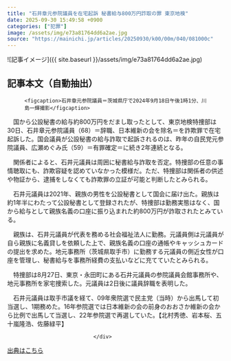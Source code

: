 ```yaml
---
title: "石井章元参院議員を在宅起訴 秘書給与800万円詐取の罪 東京地検"
date: 2025-09-30 15:49:58 +0900
categories: ["犯罪"]
image: /assets/img/e73a81764dd6a2ae.jpg
source: "https://mainichi.jp/articles/20250930/k00/00m/040/081000c"
---
```


![記事イメージ]({{ site.baseurl }}/assets/img/e73a81764dd6a2ae.jpg)

## 記事本文（自動抽出）
<div><section class="articledetail-body" id="articledetail-body">




<div class="articledetail-image2-left">
  <figure>
    
    <figcaption>石井章元参院議員＝茨城県庁で2024年9月18日午後1時1分、川島一輝撮影</figcaption>
    
  </figure>
</div>

<p>　国から公設秘書の給与約800万円をだまし取ったとして、東京地検特捜部は30日、石井章元参院議員（68）＝辞職、日本維新の会を除名＝を詐欺罪で在宅起訴した。国会議員が公設秘書の給与詐取で起訴されるのは、昨年の自民党元参院議員、広瀬めぐみ氏（59）＝有罪確定＝に続き2年連続となる。</p>

<p>　関係者によると、石井元議員は周囲に秘書給与詐取を否定。特捜部の任意の事情聴取にも、詐欺容疑を認めていなかった模様だ。ただ、特捜部は関係者の供述や物証から、逮捕をしなくても詐欺罪の立証が可能と判断したとみられる。</p>

	


<p>　石井元議員は2021年、親族の男性を公設秘書として国会に届け出た。親族は約1年半にわたって公設秘書として登録されたが、特捜部は勤務実態はなく、国から給与として親族名義の口座に振り込まれた約800万円が詐取されたとみている。</p>

<p>　親族は、石井元議員が代表を務める社会福祉法人に勤務。元議員側は元議員が自ら親族に名義貸しを依頼した上で、親族名義の口座の通帳やキャッシュカードの提出を求めた。地元事務所（茨城県取手市）に勤務する元議員の側近女性が口座を管理し、秘書給与を事務所経費の支払いなどに充てていたとみられる。</p>

	


<p>　特捜部は8月27日、東京・永田町にある石井元議員の参院議員会館事務所や、地元事務所を家宅捜索した。元議員は2日後に議員辞職を表明した。</p>

<p>　石井元議員は取手市議を経て、09年衆院選で民主党（当時）から出馬して初当選し、1期務めた。16年参院選では日本維新の会の前身のおおさか維新の会から比例で出馬して当選し、22年参院選で再選していた。【北村秀徳、岩本桜、五十嵐隆浩、佐藤緑平】</p>


</section>






								</div>

[出典はこちら](https://mainichi.jp/articles/20250930/k00/00m/040/081000c)
